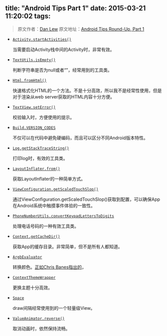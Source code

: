 title: "Android Tips Part 1"
date: 2015-03-21 11:20:02
tags:
---

> 原文作者：[Dan Lew](http://blog.danlew.net/about/)
> 原文地址：[Android Tips Round-Up, Part 1](http://blog.danlew.net/2014/03/30/android-tips-round-up-part-1/)

* [``Activity.startActivities()``][a]

	当需要启动Activity栈中间的Activity时，非常有效。

* [``TextUtils.isEmpty()``][b]

	判断字符串是否为null或者“”，经常用到的工具类。

* [``Html.fromHtml()``][c]

	快速格式化HTML的一个方法。不是十分高效，所以我不是经常性使用，但是对于渲染从web server获取的HTML内容十分方便。

<!--more-->

* [``TextView.setError()``](http://developer.android.com/reference/android/widget/TextView.html#setError%28java.lang.CharSequence%29)

	校验输入时，方便使用的提示。

* [``Build.VERSION_CODES``](http://developer.android.com/reference/android/os/Build.VERSION_CODES.html)

	不仅可以在代码中避免硬编码，而且可以区分不同Android版本特性。

* [``Log.getStackTraceString()``][d]

	打印log时，有效的工具类。

* [``LayoutInflater.from()``](http://developer.android.com/reference/android/view/LayoutInflater.html#from%28android.content.Context%29)

	获取LayoutInflater的一种简单方式。

* [``ViewConfiguration.getScaledTouchSlop()``](http://developer.android.com/reference/android/view/ViewConfiguration.html#getScaledTouchSlop%28%29)

	通过ViewConfiguration.getScaledTouchSlop()获取到配置，可以确保App在Android系统中触摸事件体验的一致性。

* [``PhoneNumberUtils.convertKeypadLettersToDigits``](http://developer.android.com/reference/android/telephony/PhoneNumberUtils.html#convertKeypadLettersToDigits%28java.lang.String%29)

	处理电话号码的一种有效工具类。

* [``Context.getCacheDir()``](http://developer.android.com/reference/android/content/Context.html#getCacheDir%28%29)

	获取App的缓存目录。非常简单，但不是所有人都知道。

* [``ArgbEvaluator``](http://developer.android.com/reference/android/animation/ArgbEvaluator.html)

	转换颜色。[正如Chris Banes指出的](https://plus.google.com/+DanielLew/posts/SbieMPqa2by)，

* [``ContextThemeWrapper``](http://developer.android.com/reference/android/view/ContextThemeWrapper.html)

	更换主题十分高效。

* [``Space``](http://developer.android.com/reference/android/widget/Space.html)

	draw间隔经常使用到的一个轻量级View。

* [``ValueAnimator.reverse()``](http://developer.android.com/reference/android/animation/ValueAnimator.html#reverse%28%29)

	取消动画时，依然保持流畅。



[a]: http://developer.android.com/reference/android/app/Activity.html#startActivities(android.content.Intent[])
[b]: http://developer.android.com/reference/android/text/TextUtils.html#isEmpty(java.lang.CharSequence)
[c]: http://developer.android.com/reference/android/text/Html.html#fromHtml(java.lang.String)
[d]: http://developer.android.com/reference/android/util/Log.html#getStackTraceString(java.lang.Throwable)